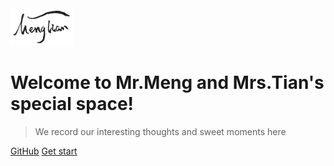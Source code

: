 <img src="logo.png" width="20%" height="20%" />

# Welcome to Mr.Meng and Mrs.Tian's special space!

> We record our interesting thoughts and sweet moments here

[GitHub](https://github.com/FENG-MengLong/FENG-MengLong.github.io)
[Get start](README.md)